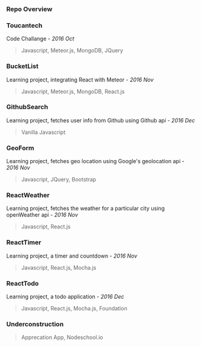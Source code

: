 <h3>Repo Overview</h3>

<h3>Toucantech</h3>

Code Challange - *2016 Oct*
>Javascript, Meteor.js, MongoDB, JQuery

<h3>BucketList</h3>

Learning project, integrating React with Meteor - *2016 Nov*
>Javascript, Meteor.js, MongoDB, React.js 

<h3>GithubSearch</h3>

Learning project, fetches user info from Github using Github api - *2016 Dec*
>Vanilla Javascript

<h3>GeoForm</h3>

Learning project, fetches geo location using Google's geolocation api - *2016 Nov*
>Javascript, JQuery, Bootstrap

<h3>ReactWeather</h3>

Learning project, fetches the weather for a particular city using openWeather api - *2016 Nov*
>Javascript, React.js

<h3>ReactTimer</h3>

Learning project, a timer and countdown - *2016 Nov*
>Javascript, React.js, Mocha.js

<h3>ReactTodo</h3>

Learning project, a todo application - *2016 Dec*
>Javascript, React.js, Mocha.js, Foundation
 

<h3>Underconstruction</h3>

>Apprecation App, Nodeschool.io 

                 
